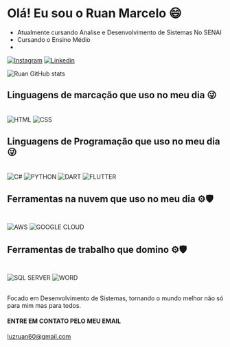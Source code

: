 
# Olá! Eu sou o Ruan Marcelo 😄
<ul>
    <li> Atualmente cursando Analise e Desenvolvimento de Sistemas No SENAI </li>
    <li> Cursando o Ensino Médio </li>
    <li></li>
</ul>

[![Instagram](https://img.shields.io/badge/Instagram-E4405F?style=for-the-badge&logo=instagram&logoColor=white)](https://www.instagram.com/ruan.luzzz/)
[![Linkedin](https://img.shields.io/badge/LinkedIn-0077B5?style=for-the-badge&logo=linkedin&logoColor=white)](https://www.linkedin.com/in/ruan-marcelo/)

![Ruan GitHub stats](https://github-readme-stats.vercel.app/api?username=Ruan-Marcelo&show_icons=true&theme=dark)


## Linguagens de marcação que uso no meu dia 😜

<div style="display: inline_block"><br>
    <img align="center" alt="HTML" src="https://img.shields.io/badge/HTML5-E34F26?style=for-the-badge&logo=html5&logoColor=white"/>
    <img align="center" alt="CSS" src="https://img.shields.io/badge/CSS-239120?&style=for-the-badge&logo=css3&logoColor=whitelogoColor=white"/>
</div>

## Linguagens de Programação que uso no meu dia 😜
<div style="display: inline_block"><br>
<img align="center" alt="C#" src="https://img.shields.io/badge/C%23-239120?style=for-the-badge&logo=c-sharp&logoColor=white"/>
<img align="center" alt="PYTHON" src="https://img.shields.io/badge/Python-14354C?style=for-the-badge&logo=python&logoColor=white"/>
<img align="center" alt="DART" src="https://img.shields.io/badge/Dart-0175C2?style=for-the-badge&logo=dart&logoColor=whitelogoColor=whitelogoColor=white"/>
<img align="center" alt="FLUTTER" src="https://img.shields.io/badge/Flutter-02569B?style=for-the-badge&logo=flutter&logoColor=white"/>
</div>

## Ferramentas na nuvem que uso no meu dia ⚙️🛡️
<div style="display: inline_block"><br>
<img align="center" alt="AWS" src="https://res.cloudinary.com/practicaldev/image/fetch/s--891ylAtK--/c_limit%2Cf_auto%2Cfl_progressive%2Cq_auto%2Cw_880/https://img.shields.io/badge/Amazon_AWS-232F3E%3Fstyle%3Dfor-the-badge%26logo%3Damazon-aws%26logoColor%3Dwhite"/>
<img align="center" alt="GOOGLE CLOUD" src="https://img.shields.io/badge/Google_Cloud-4285F4?style=for-the-badge&logo=google-cloud&logoColor=white"/>
</div>

## Ferramentas de trabalho que domino ⚙️🛡️
<div style="display: inline_block"><br>
<img align="center" alt="SQL SERVER" src="https://res.cloudinary.com/practicaldev/image/fetch/s--7JrRHzL4--/c_limit%2Cf_auto%2Cfl_progressive%2Cq_auto%2Cw_880/https://img.shields.io/badge/Microsoft_SQL_Server-CC2927%3Fstyle%3Dfor-the-badge%26logo%3Dmicrosoft-sql-server%26logoColor%3Dwhite"/>
<img align="center" alt="WORD" src="https://res.cloudinary.com/practicaldev/image/fetch/s--6g2OEOfq--/c_limit%2Cf_auto%2Cfl_progressive%2Cq_auto%2Cw_880/https://img.shields.io/badge/Microsoft_Word-2B579A%3Fstyle%3Dfor-the-badge%26logo%3Dmicrosoft-word%26logoColor%3Dwhite"/>
</div>
<br>

Focado em Desenvolvimento de Sistemas, tornando o mundo melhor não só para mim mas para todos.

#### ENTRE EM CONTATO PELO MEU EMAIL 
luzruan60@gmail.com
